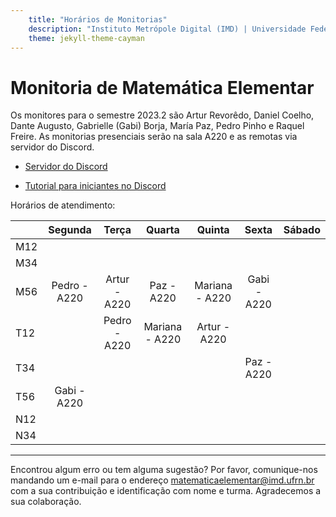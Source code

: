 ```yaml
---
    title: "Horários de Monitorias"
    description: "Instituto Metrópole Digital (IMD) | Universidade Federal do Rio Grande do Norte (UFRN)"
    theme: jekyll-theme-cayman
---
```

# Monitoria de Matemática Elementar
Os monitores para o semestre 2023.2 são Artur Revorêdo, Daniel Coelho, Dante Augusto, Gabrielle (Gabi) Borja, María Paz, Pedro Pinho e Raquel Freire. As monitorias presenciais serão na sala A220 e as remotas via servidor do Discord.

- [Servidor do Discord](https://discord.gg/2YgTPJjk5Q)

- [Tutorial para iniciantes no Discord](materiais/Tutorial_Discord_Matemtica_Elementar.pdf)

Horários de atendimento:

|     | Segunda |   Terça  | Quarta |  Quinta  |   Sexta  | Sábado | 
|-----|:-------:|:--------:|:------:|:--------:|:--------:|:------:|
| M12 |         |          |        |          |          |        |
| M34 |         |          |        |          |          |        |
| M56 |Pedro - A220|Artur - A220|Paz - A220|Mariana - A220|Gabi - A220|        |
| T12 |         |Pedro - A220|Mariana - A220|Artur - A220|          |        |
| T34 |         |          |        |          |Paz - A220|        |
| T56 |Gabi - A220|          |        |          |          |        |
| N12 |         |          |        |          |          |        |
| N34 |         |          |        |          |          |        |

---
Encontrou algum erro ou tem alguma sugestão? Por favor, comunique-nos mandando um e-mail para o endereço [matematicaelementar@imd.ufrn.br](mailto:matematicaelementar@imd.ufrn.br) com a sua contribuição e identificação com nome e turma. Agradecemos a sua colaboração.
